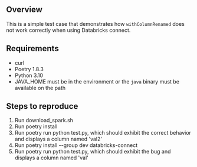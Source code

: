 
## Overview

This is a simple test case that demonstrates how `withColumnRenamed` does not work correctly when using Databricks connect.

## Requirements

* curl
* Poetry 1.8.3
* Python 3.10
* JAVA_HOME must be in the environment or the `java` binary must be available on the path

## Steps to reproduce

1. Run download_spark.sh
2. Run poetry install
3. Run poetry run python test.py, which should exhibit the correct behavior and displays a column named 'val2'
4. Run poetry install --group dev databricks-connect
5. Run poetry run python test.py, which should exhibit the bug and displays a column named 'val'


